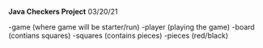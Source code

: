 **Java Checkers Project**
03/20/21

-game (where game will be starter/run)
-player (playing the game)
-board (contians squares)
-squares (contains pieces)
-pieces (red/black)
